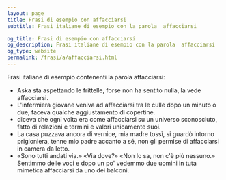 ```yaml
---
layout: page
title: Frasi di esempio con affacciarsi 
subtitle: Frasi italiane di esempio con la parola  affacciarsi

og_title: Frasi di esempio con affacciarsi 
og_description: Frasi italiane di esempio con la parola  affacciarsi
og_type: website
permalink: /frasi/a/affacciarsi.html
---
```


Frasi italiane di esempio contenenti la parola affacciarsi:


- Aska sta aspettando le frittelle, forse non ha sentito nulla, la vede affacciarsi.
- L'infermiera giovane veniva ad affacciarsi tra le culle dopo un minuto o due, faceva qualche aggiustamento di copertine.
- diceva che ogni volta era come affacciarsi su un universo sconosciuto, fatto di relazioni e termini e valori unicamente suoi.
- La casa puzzava ancora di vernice, mia madre tossì, si guardò intorno prigioniera, tenne mio padre accanto a sé, non gli permise di affacciarsi in camera da letto.
- «Sono tutti andati via.» «Via dove?» «Non lo sa, non c'è più nessuno.» Sentimmo delle voci e dopo un po' vedemmo due uomini in tuta mimetica affacciarsi da uno dei balconi.

